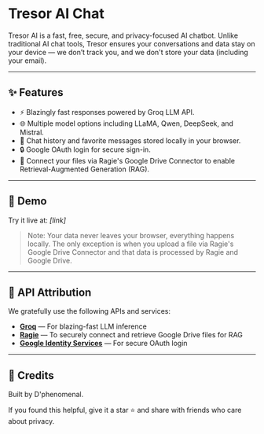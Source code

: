# Tresor AI Chat

Tresor AI is a fast, free, secure, and privacy-focused AI chatbot. Unlike traditional AI chat tools, Tresor ensures your conversations and data stay on your device — we don’t track you, and we don't store your data (including your email).

---

## ✨ Features
- ⚡ Blazingly fast responses powered by Groq LLM API.
- 🌐 Multiple model options including LLaMA, Qwen, DeepSeek, and Mistral.
- 🛅 Chat history and favorite messages stored locally in your browser.
- 🔒 Google OAuth login for secure sign-in.
- 📂 Connect your files via Ragie's Google Drive Connector to enable Retrieval-Augmented Generation (RAG).

---

## 📅 Demo
Try it live at: _[link]_  
> Note: Your data never leaves your browser, everything happens locally. The only exception is when you upload a file via Ragie's Google Drive Connector and that data is processed by Ragie and Google Drive. 

---

## 💼 API Attribution
We gratefully use the following APIs and services:

- **[Groq](https://groq.com/)** — For blazing-fast LLM inference
- **[Ragie](https://ragie.ai)** — To securely connect and retrieve Google Drive files for RAG
- **[Google Identity Services](https://developers.google.com/identity)** — For secure OAuth login

---

## 🙏 Credits
Built by D'phenomenal.

If you found this helpful, give it a star ⭐ and share with friends who care about privacy. 


